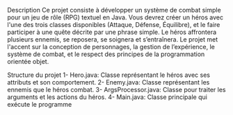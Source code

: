 Description
Ce projet consiste à développer un système de combat simple pour un jeu de rôle (RPG) textuel en Java. 
Vous devrez créer un héros avec l'une des trois classes disponibles (Attaque, Défense, Équilibre), et le 
faire participer à une quête décrite par une phrase simple. Le héros affrontera plusieurs ennemis, se reposera, se soignera et s’entraînera.
Le projet met l'accent sur la conception de personnages, la gestion de l’expérience, le système de combat, et le respect des principes de la programmation orientée objet.


Structure du projet
1-   Hero.java: Classe représentant le héros avec ses attributs et son comportement.
2-   Enemy.java: Classe représentant les ennemis que le héros combat.
3-   ArgsProcessor.java: Classe pour traiter les arguments et les actions du héros.
4-   Main.java: Classe principale qui exécute le programme
